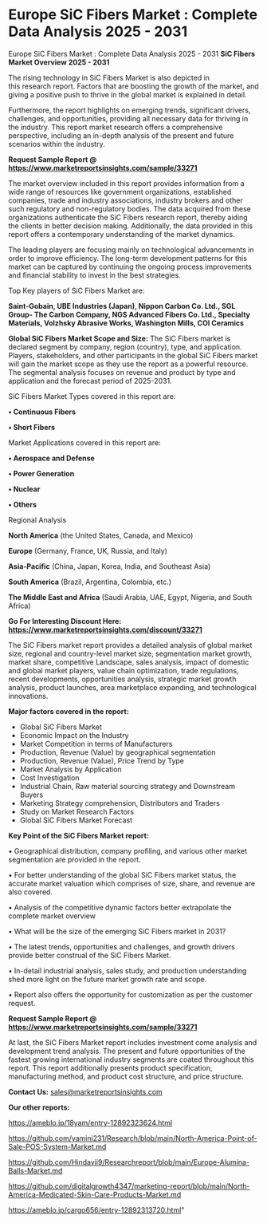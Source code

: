 # Europe SiC Fibers Market : Complete Data Analysis 2025 - 2031
Europe SiC Fibers Market : Complete Data Analysis 2025 - 2031
<Strong> SiC Fibers Market Overview 2025 - 2031</strong>

The rising technology in SiC Fibers Market is also depicted in this research report. Factors that are boosting the growth of the market, and giving a positive push to thrive in the global market is explained in detail.

Furthermore, the report highlights on emerging trends, significant drivers, challenges, and opportunities, providing all necessary data for thriving in the industry. This report market research offers a comprehensive perspective, including an in-depth analysis of the present and future scenarios within the industry.

<strong>Request Sample Report @ <a href=https://www.marketreportsinsights.com/sample/33271>https://www.marketreportsinsights.com/sample/33271</a></strong>

The market overview included in this report provides information from a wide range of resources like government organizations, established companies, trade and industry associations, industry brokers and other such regulatory and non-regulatory bodies. The data acquired from these organizations authenticate the SiC Fibers research report, thereby aiding the clients in better decision making. Additionally, the data provided in this report offers a contemporary understanding of the market dynamics.

The leading players are focusing mainly on technological advancements in order to improve efficiency. The long-term development patterns for this market can be captured by continuing the ongoing process improvements and financial stability to invest in the best strategies.

Top Key players of SiC Fibers Market are:

<strong>Saint-Gobain, UBE Industries (Japan), Nippon Carbon Co. Ltd., SGL Group- The Carbon Company, NGS Advanced Fibers Co. Ltd., Specialty Materials, Volzhsky Abrasive Works, Washington Mills, COI Ceramics</strong>

<strong><b>Global SiC Fibers Market Scope and Size:</b></strong>
The SiC Fibers market is declared segment by company, region (country), type, and application. Players, stakeholders, and other participants in the global SiC Fibers market will gain the market scope as they use the report as a powerful resource. The segmental analysis focuses on revenue and product by type and application and the forecast period of 2025-2031.

SiC Fibers Market Types covered in this report are:

<strong>•  Continuous Fibers

•  Short Fibers</strong>

Market Applications covered in this report are:

<strong>•  Aerospace and Defense

•  Power Generation

•  Nuclear

•  Others</strong> 

Regional Analysis

<strong>North America</strong> (the United States, Canada, and Mexico)

<strong>Europe</strong> (Germany, France, UK, Russia, and Italy)

<strong>Asia-Pacific</strong> (China, Japan, Korea, India, and Southeast Asia)

<strong>South America</strong> (Brazil, Argentina, Colombia, etc.)

<strong>The Middle East and Africa</strong> (Saudi Arabia, UAE, Egypt, Nigeria, and South Africa)

<strong>Go For Interesting Discount Here: <a href=https://www.marketreportsinsights.com/discount/33271>https://www.marketreportsinsights.com/discount/33271</a></strong>

The SiC Fibers market report provides a detailed analysis of global market size, regional and country-level market size, segmentation market growth, market share, competitive Landscape, sales analysis, impact of domestic and global market players, value chain optimization, trade regulations, recent developments, opportunities analysis, strategic market growth analysis, product launches, area marketplace expanding, and technological innovations.

<strong><b>Major factors covered in the report:</b></strong>
<ul>
  <li>Global SiC Fibers Market </li>
  <li>Economic Impact on the Industry</li>
  <li>Market Competition in terms of Manufacturers</li>
  <li>Production, Revenue (Value) by geographical segmentation</li>
  <li>Production, Revenue (Value), Price Trend by Type</li>
  <li>Market Analysis by Application</li>
  <li>Cost Investigation</li>
  <li>Industrial Chain, Raw material sourcing strategy and Downstream Buyers</li>
  <li>Marketing Strategy comprehension, Distributors and Traders</li>
  <li>Study on Market Research Factors</li>
  <li>Global SiC Fibers Market Forecast</li>
</ul>

<strong><b>Key Point of the SiC Fibers Market report:</b></strong>

• Geographical distribution, company profiling, and various other market segmentation are provided in the report.

• For better understanding of the global SiC Fibers market status, the accurate market valuation which comprises of size, share, and revenue are also covered.

• Analysis of the competitive dynamic factors better extrapolate the complete market overview

• What will be the size of the emerging SiC Fibers market in 2031?

• The latest trends, opportunities and challenges, and growth drivers provide better construal of the SiC Fibers Market.

• In-detail industrial analysis, sales study, and production understanding shed more light on the future market growth rate and scope.

• Report also offers the opportunity for customization as per the customer request.

<strong>Request Sample Report @ <a href=https://www.marketreportsinsights.com/sample/33271>https://www.marketreportsinsights.com/sample/33271</a></strong>

At last, the SiC Fibers Market report includes investment come analysis and development trend analysis. The present and future opportunities of the fastest growing international industry segments are coated throughout this report. This report additionally presents product specification, manufacturing method, and product cost structure, and price structure.

<strong>Contact Us:</strong>
sales@marketreportsinsights.com

<strong>Our other reports:</strong>

<a href=https://ameblo.jp/18yam/entry-12892323624.html>https://ameblo.jp/18yam/entry-12892323624.html</a>

<a href=https://github.com/yamini231/Research/blob/main/North-America-Point-of-Sale-POS-System-Market.md>https://github.com/yamini231/Research/blob/main/North-America-Point-of-Sale-POS-System-Market.md</a>

<a href=https://github.com/Hindavii9/Researchreport/blob/main/Europe-Alumina-Balls-Market.md>https://github.com/Hindavii9/Researchreport/blob/main/Europe-Alumina-Balls-Market.md</a>

<a href=https://github.com/digitalgrowth4347/marketing-report/blob/main/North-America-Medicated-Skin-Care-Products-Market.md>https://github.com/digitalgrowth4347/marketing-report/blob/main/North-America-Medicated-Skin-Care-Products-Market.md</a>

<a href=https://ameblo.jp/cargo656/entry-12892313720.html>https://ameblo.jp/cargo656/entry-12892313720.html</a>"
